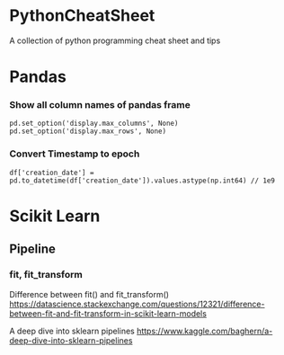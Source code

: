 # PythonCheatSheet
A collection of python programming cheat sheet and tips

# Pandas
### Show all column names of pandas frame
```
pd.set_option('display.max_columns', None)
pd.set_option('display.max_rows', None)
```
### Convert Timestamp to epoch
```
df['creation_date'] = pd.to_datetime(df['creation_date']).values.astype(np.int64) // 1e9
```


# Scikit Learn
## Pipeline
### fit, fit_transform
Difference between fit() and fit_transform()
https://datascience.stackexchange.com/questions/12321/difference-between-fit-and-fit-transform-in-scikit-learn-models

A deep dive into sklearn pipelines
https://www.kaggle.com/baghern/a-deep-dive-into-sklearn-pipelines
